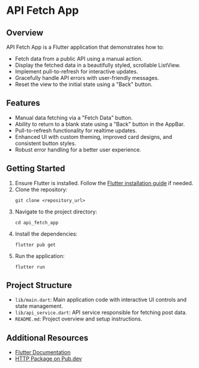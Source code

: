 # API Fetch App

## Overview

API Fetch App is a Flutter application that demonstrates how to:
- Fetch data from a public API using a manual action.
- Display the fetched data in a beautifully styled, scrollable ListView.
- Implement pull-to-refresh for interactive updates.
- Gracefully handle API errors with user-friendly messages.
- Reset the view to the initial state using a "Back" button.

## Features

- Manual data fetching via a "Fetch Data" button.
- Ability to return to a blank state using a "Back" button in the AppBar.
- Pull-to-refresh functionality for realtime updates.
- Enhanced UI with custom theming, improved card designs, and consistent button styles.
- Robust error handling for a better user experience.

## Getting Started

1. Ensure Flutter is installed. Follow the [Flutter installation guide](https://docs.flutter.dev/get-started/install) if needed.
2. Clone the repository:
   ```
   git clone <repository_url>
   ```
3. Navigate to the project directory:
   ```
   cd api_fetch_app
   ```
4. Install the dependencies:
   ```
   flutter pub get
   ```
5. Run the application:
   ```
   flutter run
   ```

## Project Structure

- `lib/main.dart`: Main application code with interactive UI controls and state management.
- `lib/api_service.dart`: API service responsible for fetching post data.
- `README.md`: Project overview and setup instructions.

## Additional Resources

- [Flutter Documentation](https://docs.flutter.dev/)
- [HTTP Package on Pub.dev](https://pub.dev/packages/http)
